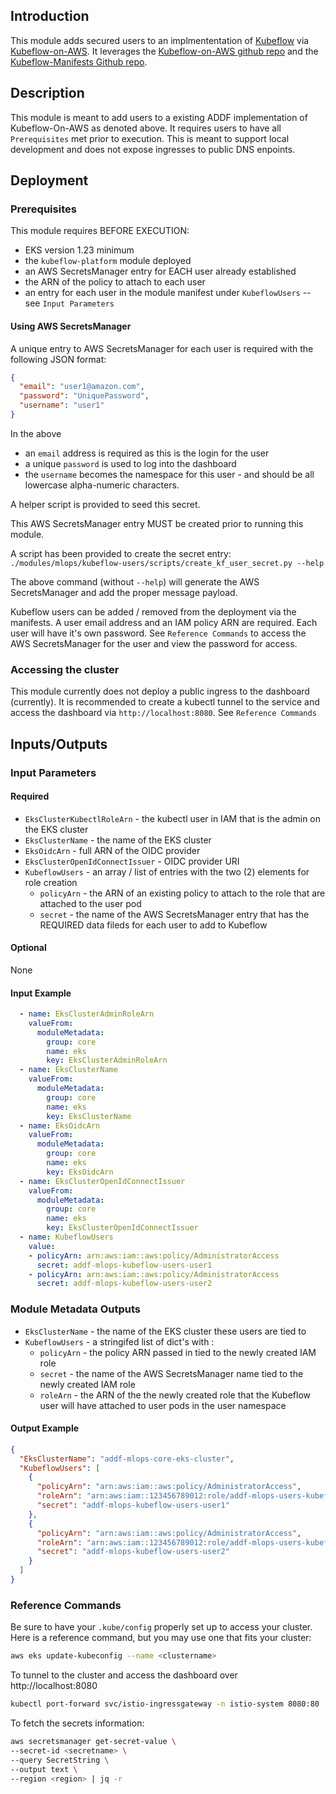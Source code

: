 ## Introduction
This module adds secured users to an implmententation of [Kubeflow](https://www.kubeflow.org/docs/) via [Kubeflow-on-AWS](https://awslabs.github.io/kubeflow-manifests/docs/).
It leverages the [Kubeflow-on-AWS github repo](https://github.com/awslabs/kubeflow-manifests) and the [Kubeflow-Manifests Github repo](https://github.com/kubeflow/manifests).




## Description

This module is meant to add users to a existing ADDF implementation of Kubeflow-On-AWS as denoted above.  It requires users to have all `Prerequisites` met prior to execution.  This is meant to support local development and does not expose ingresses to public DNS enpoints.

## Deployment 

### Prerequisites
This module requires BEFORE EXECUTION:
- EKS version 1.23 minimum
- the `kubeflow-platform` module deployed
- an AWS SecretsManager entry for EACH user already established
- the ARN of the policy to attach to each user
- an entry for each user in the module manifest under `KubeflowUsers` -- see `Input Parameters`

#### Using AWS SecretsManager
A unique entry to AWS SecretsManager for each user is required with the following JSON format:
```json
{
  "email": "user1@amazon.com",
  "password": "UniquePassword",
  "username": "user1"
}
```
In the above
  - an `email` address is required as this is the login for the user
  - a unique `password` is used to log into the dashboard 
  - the `username` becomes the namespace for this user - and should be all lowercase alpha-numeric characters.

A helper script is provided to seed this secret. 

This AWS SecretsManager entry MUST be created prior to running this module.

A script has been provided to create the secret entry:
`./modules/mlops/kubeflow-users/scripts/create_kf_user_secret.py --help`

The above command (without `--help`) will generate the AWS SecretsManager and add the proper message payload.

Kubeflow users can be added / removed from the deployment via the manifests.  A user email address and an IAM policy ARN are required.  Each user will have it's own password.  See `Reference Commands` to access the AWS SecretsManager for the user and view the password for access.   


### Accessing the cluster
This module currently does not deploy a public ingress to the dashboard (currently).  It is recommended to create a kubectl tunnel to the service and access the dashboard via `http://localhost:8080`.  See `Reference Commands`

## Inputs/Outputs


### Input Parameters


#### Required
- `EksClusterKubectlRoleArn` - the kubectl user in IAM that is the admin on the EKS cluster
- `EksClusterName` - the name of the EKS cluster
- `EksOidcArn` - full ARN of the OIDC provider
- `EksClusterOpenIdConnectIssuer` - OIDC provider URI
- `KubeflowUsers` - an array / list of entries with the two (2) elements for role creation
  -  `policyArn` - the ARN of an existing policy to attach to the role that are attached to the user pod
  -  `secret` - the name of the AWS SecretsManager entry that has the REQUIRED data fileds for each user to add to Kubeflow


#### Optional
None

#### Input Example
```yaml
  - name: EksClusterAdminRoleArn
    valueFrom:
      moduleMetadata:
        group: core
        name: eks
        key: EksClusterAdminRoleArn
  - name: EksClusterName
    valueFrom:
      moduleMetadata:
        group: core
        name: eks
        key: EksClusterName
  - name: EksOidcArn
    valueFrom:
      moduleMetadata:
        group: core
        name: eks
        key: EksOidcArn
  - name: EksClusterOpenIdConnectIssuer
    valueFrom:
      moduleMetadata:
        group: core
        name: eks
        key: EksClusterOpenIdConnectIssuer
  - name: KubeflowUsers
    value:
    - policyArn: arn:aws:iam::aws:policy/AdministratorAccess
      secret: addf-mlops-kubeflow-users-user1
    - policyArn: arn:aws:iam::aws:policy/AdministratorAccess
      secret: addf-mlops-kubeflow-users-user2

```


### Module Metadata Outputs
- `EksClusterName` - the name of the EKS cluster these users are tied to
- `KubeflowUsers` - a stringifed list of dict's with :
  - `policyArn` - the policy ARN passed in tied to the newly created IAM role 
  - `secret` - the name of the AWS SecretsManager name tied to the newly created IAM role  
  - `roleArn` - the ARN of the the newly created role that the Kubeflow user will have attached to user pods in the user namespace
#### Output Example
```json
{
  "EksClusterName": "addf-mlops-core-eks-cluster",
  "KubeflowUsers": [
    {
      "policyArn": "arn:aws:iam::aws:policy/AdministratorAccess",
      "roleArn": "arn:aws:iam::123456789012:role/addf-mlops-users-kubeflow-users-us-east-1-0",
      "secret": "addf-mlops-kubeflow-users-user1"
    },
    {
      "policyArn": "arn:aws:iam::aws:policy/AdministratorAccess",
      "roleArn": "arn:aws:iam::123456789012:role/addf-mlops-users-kubeflow-users-us-east-1-1",
      "secret": "addf-mlops-kubeflow-users-user2"
    }
  ]
}

```



### Reference Commands

Be sure to have your `.kube/config` properly set up to access your cluster.  Here is a reference command, but you may use one that fits your cluster:
```bash
aws eks update-kubeconfig --name <clustername>
```

To tunnel to the cluster and access the dashboard over http://localhost:8080
```bash
kubectl port-forward svc/istio-ingressgateway -n istio-system 8080:80
```

To fetch the secrets information:
```bash
aws secretsmanager get-secret-value \
--secret-id <secretname> \
--query SecretString \
--output text \
--region <region> | jq -r
```
